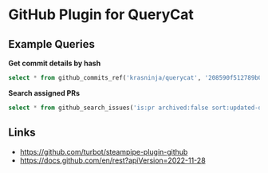 # GitHub Plugin for QueryCat

## Example Queries

**Get commit details by hash**

```sql
select * from github_commits_ref('krasninja/querycat', '208590f512789b0ce2d1b7d6f98e6a1c9e2e4a1d')
```

**Search assigned PRs**

```sql
select * from github_search_issues('is:pr archived:false sort:updated-desc is:closed ') limit 20;
```

## Links

- https://github.com/turbot/steampipe-plugin-github
- https://docs.github.com/en/rest?apiVersion=2022-11-28
